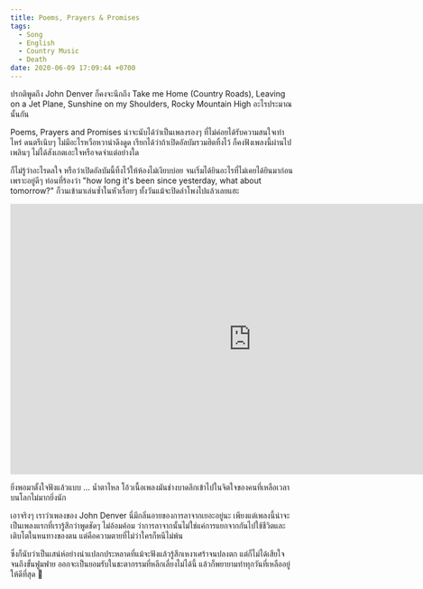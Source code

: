 ```yaml
---
title: Poems, Prayers & Promises
tags:
  - Song
  - English
  - Country Music
  - Death
date: 2020-06-09 17:09:44 +0700
---
```


ปรกติพูดถึง John Denver ก็คงจะนึกถึง Take me Home (Country Roads), Leaving on a Jet Plane, Sunshine on my Shoulders, Rocky Mountain High อะไรประมาณนั้นกัน

Poems, Prayers and Promises น่าจะนับได้ว่าเป็นเพลงรองๆ ที่ไม่ค่อยได้รับความสนใจเท่าไหร่ ดนตรีเนิบๆ ไม่มีอะไรหวือหวาน่าดึงดูด เรียกได้ว่าถ้าเปิดอัลบัมรวมฮิตทิ้งไว้ ก็คงฟังเพลงนี้ผ่านไปเพลินๆ ไม่ได้สังเกตเอะใจหรือจดจำแต่อย่างใด

ก็ไม่รู้ว่าอะไรดลใจ หรือว่าเปิดอัลบัมนี้ทิ้งไว้ให้ห้องไม่เงียบบ่อย จนเริ่มได้ยินอะไรที่ไม่เคยได้ยินมาก่อน เพราะอยู่ดีๆ ท่อนที่ร้องว่า "how long it's been since yesterday, what about tomorrow?" ก็วนเข้ามาเล่นซ้ำในหัวเรื่อยๆ ทั้งวันแม้จะปิดลำโพงไปแล้วเลยแฮะ

<iframe width="853" height="480" src="https://www.youtube.com/embed/BuP1kMRyKOY" frameborder="0" allow="accelerometer; autoplay; encrypted-media; gyroscope; picture-in-picture" allowfullscreen></iframe>

ยิ่งพอมาตั้งใจฟังแล้วแบบ ... น้ำตาไหล โอ้วเนื้อเพลงมันช่างบาดลึกเข้าไปในจิตใจของคนที่เหลือเวลาบนโลกไม่มากยิ่งนัก

เอาจริงๆ เราว่าเพลงของ John Denver นี่มีกลิ่นอายของการลาจากเยอะอยู่นะ เพียงแต่เพลงนี้น่าจะเป็นเพลงแรกที่เรารู้สึกว่าพูดชัดๆ ไม่อ้อมค้อม ว่าการลาจากนั้นไม่ใช่แค่การแยกจากกันไปใช้ชีวิตและเติบโตในหนทางของตน แต่คือความตายที่ไม่ว่าใครก็หนีไม่พ้น

ซึ่งก็นับว่าเป็นเสน่ห์อย่างน่าแปลกประหลาดที่แม้จะฟังแล้วรู้สึกเหงาเศร้าจนปลงตก แต่ก็ไม่ได้เสียใจจนถึงขั้นฟูมฟาย ออกจะเป็นยอมรับในชะตากรรมที่หลีกเลี่ยงไม่ได้นี้ แล้วก็พยายามทำทุกวันที่เหลืออยู่ให้ดีที่สุด 🥲
